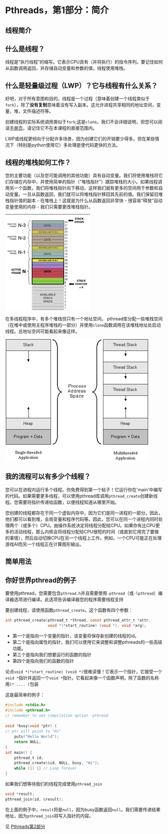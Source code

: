 # Pthreads，第1部分：简介

## 线程简介

## 什么是线程？

线程是“执行线程”的缩写。它表示CPU具有（并将执行）的指令序列。要记住如何从函数调用返回，并存储自动变量和参数的值，线程使用堆栈。

## 什么是轻量级过程（LWP）？它与线程有什么关系？

好吧，对于所有意图和目的，线程是一个过程（意味着创建一个线程类似于`fork`），除了**没有复制**意味着没有写入副本。这允许进程共享相同的地址空间，变量，堆，文件描述符等。

创建线程的实际系统调用类似于`fork`;这是`clone`。我们不会详细说明，但您可以阅读[手册页](http://man7.org/linux/man-pages/man2/clone.2.html)，请记住它不在本课程的直接范围内。

LWP或线程更倾向于分配许多场景，因为创建它们的开销要少得多。但在某些情况下（特别是python使用它）多处理是使代码更快的方法。

## 线程的堆栈如何工作？

您的主要功能（以及您可能调用的其他功能）具有自动变量。我们将使用堆栈将它们存储在内存中，并使用简单的指针（“堆栈指针”）跟踪堆栈的大小。如果线程调用另一个函数，我们将堆栈指针向下移动，这样我们就有更多的空间用于参数和自动变量。一旦从函数返回，我们就可以将堆栈指针移回其先前的值。我们保留旧堆栈指针值的副本 - 在堆栈上！这就是为什么从函数返回非常快 - 很容易“释放”自动变量使用的内存 - 我们只需要更改堆栈指针。

![](img/e209a7428a9ce45094abf36a151c7d63.jpg)

在多线程程序中，有多个堆栈但只有一个地址空间。 pthread库分配一些堆栈空间（在堆中或使用主程序堆栈的一部分）并使用`clone`函数调用在该堆栈地址处启动线程。总地址空间可能看起来像这样。

![](img/4013002f4b22a09d0fc6a117c0a29816.jpg)

## 我的流程可以有多少个线程？

您可以在进程内运行多个线程。你免费得到第一个帖子！它运行你在'main'中编写的代码。如果需要更多线程，可以使用pthread库调用`pthread_create`创建新线程。您需要将指针传递给函数，以便线程知道从哪里开始。

您创建的线程都存在于同一个虚拟内存中，因为它们是同一进程的一部分。因此，他们都可以看到堆，全局变量和程序代码等。因此，您可以在同一个进程内同时处理两个（或多个）CPU。由操作系统决定将线程分配给CPU。如果你有比CPU更多的活动线程，那么内核会将线程分配给CPU很短的时间（或直到它用完了要做的事情），然后自动切换CPU在另一个线程上工作。例如，一个CPU可能正在处理游戏AI而另一个线程正在计算图形输出。

## 简单用法

## 你好世界pthread的例子

要使用pthread，您需要包含`pthread.h`并且需要使用`-pthread`（或`-lpthread`）编译器选项进行编译。此选项告诉编译器您的程序需要线程支持

要创建线程，请使用函数`pthread_create`。这个函数有四个参数：

```c
int pthread_create(pthread_t *thread, const pthread_attr_t *attr,
                   void *(*start_routine) (void *), void *arg);
```

*   第一个是指向一个变量的指针，该变量将保存新创建的线程的id。
*   第二个是指向属性的指针，我们可以使用它来调整和调整pthreads的一些高级功能。
*   第三个是指向我们想要运行的函数的指针
*   第四个是指向我们的函数的指针

论点`void *(*start_routine) (void *)`很难读懂！它表示一个指针，它接受一个`void *`指针并返回一个`void *`指针。它看起来像一个函数声明，除了函数的名称用`(* .... )`包装

这是最简单的例子：

```c
#include <stdio.h>
#include <pthread.h>
// remember to set compilation option -pthread

void *busy(void *ptr) {
// ptr will point to "Hi"
    puts("Hello World");
    return NULL;
}
int main() {
    pthread_t id;
    pthread_create(&id, NULL, busy, "Hi");
    while (1) {} // Loop forever
}
```

如果我们想等待我们的线程完成使用`pthread_join`

```c
void *result;
pthread_join(id, &result);
```

在上面的例子中，`result`将是`null`，因为busy函数返回`null`。我们需要传递结果地址，因为`pthread_join`将写入指针的内容。

见 [Pthreads第2部分](https://github.com/angrave/SystemProgramming/wiki/Pthreads%2C-Part-2%3A-Usage-in-Practice)